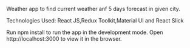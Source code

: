 Weather app to find current weather anf 5 days forecast in given city.

Technologies Used: React JS,Redux Toolkit,Material UI and React Slick


Run npm install to run the app in the development mode.
Open http://localhost:3000 to view it in the browser.
